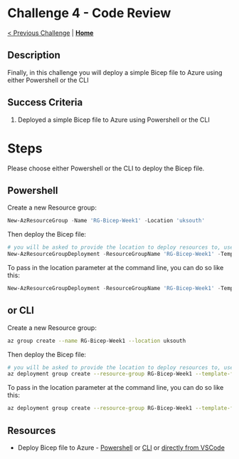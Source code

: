 # Challenge 4 - Code Review

[< Previous Challenge](./challenge3.md) | **[Home](./introduction.md)**

## Description
Finally, in this challenge you will deploy a simple Bicep file to Azure using either Powershell or the CLI

## Success Criteria
1. Deployed a simple Bicep file to Azure using Powershell or the CLI

# Steps

Please choose either Powershell or the CLI to deploy the Bicep file.

## Powershell
Create a new Resource group:

```powershell
New-AzResourceGroup -Name 'RG-Bicep-Week1' -Location 'uksouth'
```

Then deploy the Bicep file:

```powershell
# you will be asked to provide the location to deploy resources to, use 'uksouth'
New-AzResourceGroupDeployment -ResourceGroupName 'RG-Bicep-Week1' -TemplateFile '.\deploy.bicep' -Verbose
```

To pass in the location parameter at the command line, you can do so like this:

```powershell
New-AzResourceGroupDeployment -ResourceGroupName 'RG-Bicep-Week1' -TemplateFile '.\deploy.bicep' -location 'uksouth' -Verbose
```

## or CLI
Create a new Resource group:

```bash
az group create --name RG-Bicep-Week1 --location uksouth
```

Then deploy the Bicep file:

```bash
# you will be asked to provide the location to deploy resources to, use 'uksouth'
az deployment group create --resource-group RG-Bicep-Week1 --template-file .\deploy.bicep
```

To pass in the location parameter at the command line, you can do so like this:

```bash
az deployment group create --resource-group RG-Bicep-Week1 --template-file .\deploy.bicep --parameters location=uksouth
```

## Resources
- Deploy Bicep file to Azure - [Powershell](https://learn.microsoft.com/en-us/azure/azure-resource-manager/bicep/deploy-powershell) or [CLI](https://learn.microsoft.com/en-us/azure/azure-resource-manager/bicep/deploy-cli) or [directly from VSCode](https://learn.microsoft.com/en-us/azure/azure-resource-manager/bicep/deploy-vscode)
